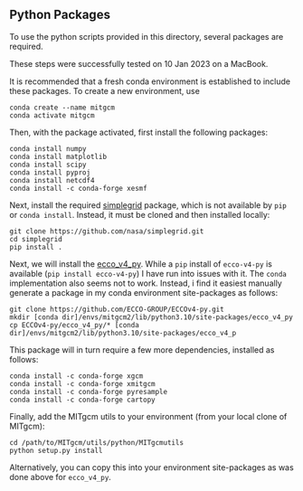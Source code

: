 ## Python Packages
To use the python scripts provided in this directory, several packages are required. 

These steps were successfully tested on 10 Jan 2023 on a MacBook.

It is recommended that a fresh conda environment is established to include these packages. To create a new environment, use
```
conda create --name mitgcm
conda activate mitgcm
```
Then, with the package activated, first install the following packages:
```
conda install numpy
conda install matplotlib
conda install scipy
conda install pyproj
conda install netcdf4
conda install -c conda-forge xesmf
```
Next, install the required [simplegrid](https://github.com/nasa/simplegrid) package, which is not available by `pip` or `conda install`. Instead, it must be cloned and then installed locally: 
```
git clone https://github.com/nasa/simplegrid.git
cd simplegrid
pip install .
```
Next, we will install the [ecco_v4_py](https://github.com/ECCO-GROUP/ECCOv4-py). While a `pip` install of `ecco-v4-py` is available (`pip install ecco-v4-py`) I have run into issues with it. The `conda` implementation also seems not to work. Instead, i find it easiest manually generate a package in my conda environment site-packages as follows:
```
git clone https://github.com/ECCO-GROUP/ECCOv4-py.git
mkdir [conda dir]/envs/mitgcm2/lib/python3.10/site-packages/ecco_v4_py
cp ECCOv4-py/ecco_v4_py/* [conda dir]/envs/mitgcm2/lib/python3.10/site-packages/ecco_v4_p
```
This package will in turn require a few more dependencies, installed as follows:
```
conda install -c conda-forge xgcm
conda install -c conda-forge xmitgcm
conda install -c conda-forge pyresample
conda install -c conda-forge cartopy
```

Finally, add the MITgcm utils to your environment (from your local clone of MITgcm):
```
cd /path/to/MITgcm/utils/python/MITgcmutils
python setup.py install
```
Alternatively, you can copy this into your environment site-packages as was done above for `ecco_v4_py`.
